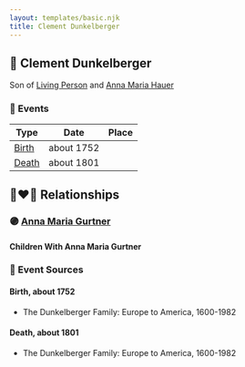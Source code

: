 ```yaml
---
layout: templates/basic.njk
title: Clement Dunkelberger
---
```

## 🔵 Clement Dunkelberger

Son of [Living Person](/people/1/13545057) and [Anna Maria Hauer](/people/2/22963774)

### 📆 Events

Type | Date | Place
------ | ------ | ------
[Birth](#event-0) | about 1752 |
[Death](#event-1) | about 1801 |

## 👩‍❤️‍👨 Relationships

### 🟣 [Anna Maria Gurtner](/people/8/86382016)

#### Children With Anna Maria Gurtner
### 📰 Event Sources

#### <a id="event-0"></a> Birth, about 1752
* The Dunkelberger Family: Europe to America, 1600-1982

#### <a id="event-1"></a> Death, about 1801
* The Dunkelberger Family: Europe to America, 1600-1982